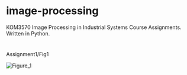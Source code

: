 # image-processing
KOM3570 Image Processing in Industrial Systems Course Assignments. Written in Python. 

#
Assignment1/Fig1

![Figure_1](https://user-images.githubusercontent.com/26592410/121822752-6ae71300-cca9-11eb-8606-061726fe901e.png)
